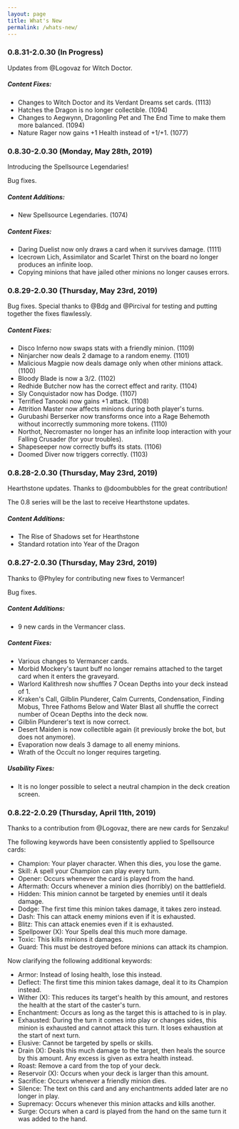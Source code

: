 ```yaml
---
layout: page
title: What's New
permalink: /whats-new/
---
```


### 0.8.31-2.0.30 (In Progress)

Updates from @Logovaz for Witch Doctor.

##### Content Fixes:

 - Changes to Witch Doctor and its Verdant Dreams set cards. (1113)
 - Hatches the Dragon is no longer collectible. (1094)
 - Changes to Aegwynn, Dragonling Pet and The End Time to make them more balanced. (1094)
 - Nature Rager now gains +1 Health instead of +1/+1. (1077)

### 0.8.30-2.0.30 (Monday, May 28th, 2019)

Introducing the Spellsource Legendaries!

Bug fixes.

##### Content Additions:

 - New Spellsource Legendaries. (1074)

##### Content Fixes:

 - Daring Duelist now only draws a card when it survives damage. (1111)
 - Icecrown Lich, Assimilator and Scarlet Thirst on the board no longer produces an infinite loop.
 - Copying minions that have jailed other minions no longer causes errors.

### 0.8.29-2.0.30 (Thursday, May 23rd, 2019)

Bug fixes. Special thanks to @Bdg and @Pircival for testing and putting together the fixes flawlessly.

##### Content Fixes:

 - Disco Inferno now swaps stats with a friendly minion. (1109)
 - Ninjarcher now deals 2 damage to a random enemy. (1101)
 - Malicious Magpie now deals damage only when other minions attack. (1100)
 - Bloody Blade is now a 3/2. (1102)
 - Redhide Butcher now has the correct effect and rarity. (1104)
 - Sly Conquistador now has Dodge. (1107)
 - Terrified Tanooki now gains +1 attack. (1108)
 - Attrition Master now affects minions during both player's turns.
 - Gurubashi Berserker now transforms once into a Rage Behemoth without incorrectly summoning more tokens. (1110)
 - Northot, Necromaster no longer has an infinite loop interaction with your Falling Crusader (for your troubles).
 - Shapeseeper now correctly buffs its stats. (1106)
 - Doomed Diver now triggers correctly. (1103)

### 0.8.28-2.0.30 (Thursday, May 23rd, 2019)

Hearthstone updates. Thanks to @doombubbles for the great contribution!

The 0.8 series will be the last to receive Hearthstone updates.

##### Content Additions:
 - The Rise of Shadows set for Hearthstone
 - Standard rotation into Year of the Dragon

### 0.8.27-2.0.30 (Thursday, May 23rd, 2019)

Thanks to @Phyley for contributing new fixes to Vermancer!

Bug fixes.

##### Content Additions:

 - 9 new cards in the Vermancer class.

##### Content Fixes:

 - Various changes to Vermancer cards.
 - Morbid Mockery's taunt buff no longer remains attached to the target card when it enters the graveyard.
 - Warlord Kalithresh now shuffles 7 Ocean Depths into your deck instead of 1.
 - Kraken's Call, Gilblin Plunderer, Calm Currents, Condensation, Finding Mobus, Three Fathoms Below and Water Blast all shuffle the correct number of Ocean Depths into the deck now.
 - Gilblin Plunderer's text is now correct.
 - Desert Maiden is now collectible again (it previously broke the bot, but does not anymore).
 - Evaporation now deals 3 damage to all enemy minions.
 - Wrath of the Occult no longer requires targeting.

##### Usability Fixes:

 - It is no longer possible to select a neutral champion in the deck creation screen.

### 0.8.22-2.0.29 (Thursday, April 11th, 2019)

Thanks to a contribution from @Logovaz, there are new cards for Senzaku!

The following keywords have been consistently applied to Spellsource cards:

 - Champion: Your player character. When this dies, you lose the game.
 - Skill: A spell your Champion can play every turn.
 - Opener: Occurs whenever the card is played from the hand.
 - Aftermath: Occurs whenever a minion dies (horribly) on the battlefield.
 - Hidden: This minion cannot be targeted by enemies until it deals damage.
 - Dodge: The first time this minion takes damage, it takes zero instead.
 - Dash: This can attack enemy minions even if it is exhausted.
 - Blitz: This can attack enemies even if it is exhausted.
 - Spellpower (X): Your Spells deal this much more damage.
 - Toxic: This kills minions it damages.
 - Guard: This must be destroyed before minions can attack its champion.

Now clarifying the following additional keywords:

 - Armor: Instead of losing health, lose this instead.
 - Deflect: The first time this minion takes damage, deal it to its Champion instead.
 - Wither (X): This reduces its target's health by this amount, and restores the health at the start of the caster's turn.
 - Enchantment: Occurs as long as the target this is attached to is in play.
 - Exhausted: During the turn it comes into play or changes sides, this minion is exhausted and cannot attack this turn. It loses exhaustion at the start of next turn.
 - Elusive: Cannot be targeted by spells or skills.
 - Drain (X): Deals this much damage to the target, then heals the source by this amount. Any excess is given as extra health instead.
 - Roast: Remove a card from the top of your deck.
 - Reservoir (X): Occurs when your deck is larger than this amount.
 - Sacrifice: Occurs whenever a friendly minion dies.
 - Silence: The text on this card and any enchantments added later are no longer in play.
 - Supremacy: Occurs whenever this minion attacks and kills another.
 - Surge: Occurs when a card is played from the hand on the same turn it was added to the hand.
